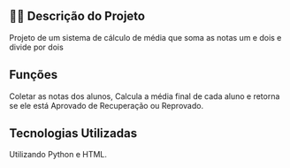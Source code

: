 ## 👨‍💻 Descrição do Projeto  
Projeto de um sistema de cálculo de média que soma as notas um e dois e divide por dois 

## Funções 

Coletar as notas dos alunos,
Calcula a média final de cada aluno 
e retorna se ele está Aprovado de Recuperação ou Reprovado.

## Tecnologias Utilizadas

Utilizando Python e HTML.
